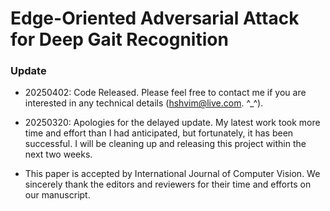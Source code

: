 # Edge-Oriented Adversarial Attack for Deep Gait Recognition

### Update

- 20250402: Code Released. Please feel free to contact me if you are interested in any technical details (hshvim@live.com. ^_^).

- 20250320: Apologies for the delayed update. My latest work took more time and effort than I had anticipated, but fortunately, it has been successful. I will be cleaning up and releasing this project within the next two weeks.

- This paper is accepted by International Journal of Computer Vision. We sincerely thank the editors and reviewers for their time and efforts on our manuscript.